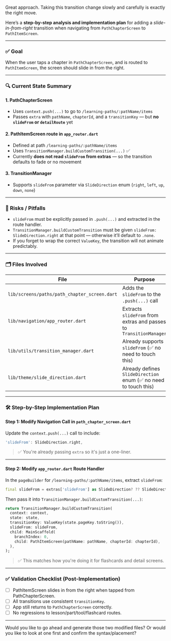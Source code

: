 Great approach. Taking this transition change slowly and carefully is exactly the right move.

Here’s a **step-by-step analysis and implementation plan** for adding a *slide-in-from-right* transition when navigating from `PathChapterScreen` to `PathItemScreen`.

---

### ✅ Goal  
When the user taps a chapter in `PathChapterScreen`, and is routed to `PathItemScreen`, the screen should slide in from the right.

---

### 🔍 Current State Summary

#### 1. **PathChapterScreen**
- Uses `context.push(...)` to go to `/learning-paths/:pathName/items`
- Passes `extra` with `pathName`, `chapterId`, and a `transitionKey` — but **no `slideFrom` or `detailRoute`** yet

#### 2. **PathItemScreen route in `app_router.dart`**
- Defined at path `/learning-paths/:pathName/items`
- Uses `TransitionManager.buildCustomTransition(...)` ✅
- Currently **does not read `slideFrom` from extras** — so the transition defaults to fade or no movement

#### 3. **TransitionManager**
- Supports `slideFrom` parameter via `SlideDirection` enum (`right`, `left`, `up`, `down`, `none`)

---

### 🧠 Risks / Pitfalls

- `slideFrom` must be explicitly passed in `.push(...)` and extracted in the route handler.
- `TransitionManager.buildCustomTransition` must be given `slideFrom: SlideDirection.right` at that point — otherwise it’ll default to `.none`.
- If you forget to wrap the correct `ValueKey`, the transition will not animate predictably.

---

### 🗂 Files Involved

| File | Purpose |
|------|---------|
| `lib/screens/paths/path_chapter_screen.dart` | Adds the `slideFrom` to the `.push(...)` call |
| `lib/navigation/app_router.dart` | Extracts `slideFrom` from extras and passes to `TransitionManager` |
| `lib/utils/transition_manager.dart` | Already supports `slideFrom` (✅ no need to touch this) |
| `lib/theme/slide_direction.dart` | Already defines `SlideDirection` enum (✅ no need to touch this) |

---

### 🛠️ Step-by-Step Implementation Plan

#### Step 1: Modify Navigation Call in `path_chapter_screen.dart`
Update the `context.push(...)` call to include:

```dart
'slideFrom': SlideDirection.right,
```

> ✅ You're already passing `extra` so it's just a one-liner.

---

#### Step 2: Modify `app_router.dart` Route Handler
In the `pageBuilder` for `/learning-paths/:pathName/items`, extract `slideFrom`:

```dart
final slideFrom = extras['slideFrom'] as SlideDirection? ?? SlideDirection.none;
```

Then pass it into `TransitionManager.buildCustomTransition(...)`:

```dart
return TransitionManager.buildCustomTransition(
  context: context,
  state: state,
  transitionKey: ValueKey(state.pageKey.toString()),
  slideFrom: slideFrom,
  child: MainScaffold(
    branchIndex: 0,
    child: PathItemScreen(pathName: pathName, chapterId: chapterId),
  ),
);
```

> ✅ This matches how you're doing it for flashcards and detail screens.

---

### ✅ Validation Checklist (Post-Implementation)

- [ ] PathItemScreen slides in from the right when tapped from PathChapterScreen.
- [ ] All transitions use consistent `transitionKey`.
- [ ] App still returns to `PathChapterScreen` correctly.
- [ ] No regressions to lesson/part/tool/flashcard routes.

---

Would you like to go ahead and generate those two modified files? Or would you like to look at one first and confirm the syntax/placement?
